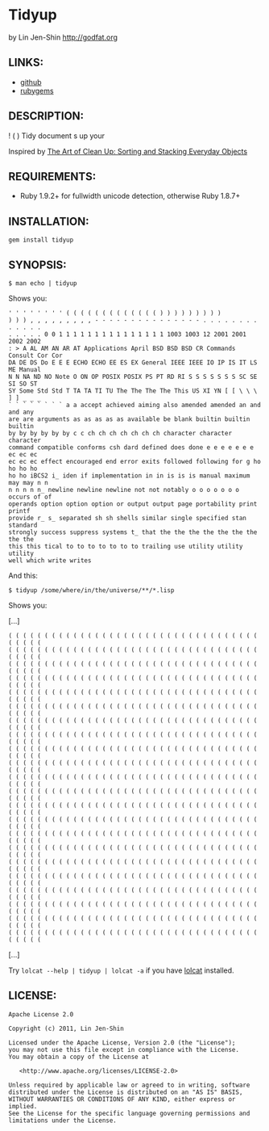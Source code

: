 # Tidyup

by Lin Jen-Shin <http://godfat.org>

## LINKS:

* [github](https://github.com/godfat/tidyup)
* [rubygems](http://rubygems.org/gems/tidyup)

## DESCRIPTION:

! ( ) Tidy document s up your

Inspired by [The Art of Clean Up: Sorting and Stacking Everyday Objects][img]

[img]: http://www.jeanniejeannie.com/2011/08/29/the-art-of-clean-up-sorting-and-stacking-everyday-objects/

## REQUIREMENTS:

* Ruby 1.9.2+ for fullwidth unicode detection, otherwise Ruby 1.8.7+

## INSTALLATION:

    gem install tidyup

## SYNOPSIS:

    $ man echo | tidyup

Shows you:

    ' ' ' ' ' ' ' ' ( ( ( ( ( ( ( ( ( ( ( ( ( ) ) ) ) ) ) ) ) )
    ) ) ) , , , , , , , , , - - - - - - - - - - - - - - - . . . . . . . . . . . . .
    . . . . . 0 0 1 1 1 1 1 1 1 1 1 1 1 1 1 1 1 1003 1003 12 2001 2001 2002 2002
    : > A AL AM AN AR AT Applications April BSD BSD BSD CR Commands Consult Cor Cor
    DA DE DS Do E E E ECHO ECHO EE ES EX General IEEE IEEE IO IP IS IT LS ME Manual
    N N NA ND NO Note O ON OP POSIX POSIX PS PT RD RI S S S S S S S SC SE SI SO ST
    SY Some Std Std T TA TA TI TU The The The The This US XI YN [ [ \ \ \ ] ] _ _ _
    ` ` ` ` ` ` ` ` a a accept achieved aiming also amended amended an and and any
    are are arguments as as as as as available be blank builtin builtin builtin
    by by by by by by c c ch ch ch ch ch ch ch character character character
    command compatible conforms csh dard defined does done e e e e e e e ec ec ec
    ec ec ec effect encouraged end error exits followed following for g ho ho ho ho
    ho ho iBCS2 i_ iden if implementation in in is is is manual maximum may may n n
    n n n n n_ newline newline newline not not notably o o o o o o o occurs of of
    operands option option option or output output page portability print printf
    provide r_ s_ separated sh sh shells similar single specified stan standard
    strongly success suppress systems t_ that the the the the the the the the the
    this this tical to to to to to to to trailing use utility utility utility
    well which write writes

And this:

    $ tidyup /some/where/in/the/universe/**/*.lisp

Shows you:

[...]

    ( ( ( ( ( ( ( ( ( ( ( ( ( ( ( ( ( ( ( ( ( ( ( ( ( ( ( ( ( ( ( ( ( ( ( ( ( ( ( (
    ( ( ( ( ( ( ( ( ( ( ( ( ( ( ( ( ( ( ( ( ( ( ( ( ( ( ( ( ( ( ( ( ( ( ( ( ( ( ( (
    ( ( ( ( ( ( ( ( ( ( ( ( ( ( ( ( ( ( ( ( ( ( ( ( ( ( ( ( ( ( ( ( ( ( ( ( ( ( ( (
    ( ( ( ( ( ( ( ( ( ( ( ( ( ( ( ( ( ( ( ( ( ( ( ( ( ( ( ( ( ( ( ( ( ( ( ( ( ( ( (
    ( ( ( ( ( ( ( ( ( ( ( ( ( ( ( ( ( ( ( ( ( ( ( ( ( ( ( ( ( ( ( ( ( ( ( ( ( ( ( (
    ( ( ( ( ( ( ( ( ( ( ( ( ( ( ( ( ( ( ( ( ( ( ( ( ( ( ( ( ( ( ( ( ( ( ( ( ( ( ( (
    ( ( ( ( ( ( ( ( ( ( ( ( ( ( ( ( ( ( ( ( ( ( ( ( ( ( ( ( ( ( ( ( ( ( ( ( ( ( ( (
    ( ( ( ( ( ( ( ( ( ( ( ( ( ( ( ( ( ( ( ( ( ( ( ( ( ( ( ( ( ( ( ( ( ( ( ( ( ( ( (
    ( ( ( ( ( ( ( ( ( ( ( ( ( ( ( ( ( ( ( ( ( ( ( ( ( ( ( ( ( ( ( ( ( ( ( ( ( ( ( (
    ( ( ( ( ( ( ( ( ( ( ( ( ( ( ( ( ( ( ( ( ( ( ( ( ( ( ( ( ( ( ( ( ( ( ( ( ( ( ( (
    ( ( ( ( ( ( ( ( ( ( ( ( ( ( ( ( ( ( ( ( ( ( ( ( ( ( ( ( ( ( ( ( ( ( ( ( ( ( ( (
    ( ( ( ( ( ( ( ( ( ( ( ( ( ( ( ( ( ( ( ( ( ( ( ( ( ( ( ( ( ( ( ( ( ( ( ( ( ( ( (
    ( ( ( ( ( ( ( ( ( ( ( ( ( ( ( ( ( ( ( ( ( ( ( ( ( ( ( ( ( ( ( ( ( ( ( ( ( ( ( (
    ( ( ( ( ( ( ( ( ( ( ( ( ( ( ( ( ( ( ( ( ( ( ( ( ( ( ( ( ( ( ( ( ( ( ( ( ( ( ( (
    ( ( ( ( ( ( ( ( ( ( ( ( ( ( ( ( ( ( ( ( ( ( ( ( ( ( ( ( ( ( ( ( ( ( ( ( ( ( ( (
    ( ( ( ( ( ( ( ( ( ( ( ( ( ( ( ( ( ( ( ( ( ( ( ( ( ( ( ( ( ( ( ( ( ( ( ( ( ( ( (
    ( ( ( ( ( ( ( ( ( ( ( ( ( ( ( ( ( ( ( ( ( ( ( ( ( ( ( ( ( ( ( ( ( ( ( ( ( ( ( (
    ( ( ( ( ( ( ( ( ( ( ( ( ( ( ( ( ( ( ( ( ( ( ( ( ( ( ( ( ( ( ( ( ( ( ( ( ( ( ( (
    ( ( ( ( ( ( ( ( ( ( ( ( ( ( ( ( ( ( ( ( ( ( ( ( ( ( ( ( ( ( ( ( ( ( ( ( ( ( ( (
    ( ( ( ( ( ( ( ( ( ( ( ( ( ( ( ( ( ( ( ( ( ( ( ( ( ( ( ( ( ( ( ( ( ( ( ( ( ( ( (
    ( ( ( ( ( ( ( ( ( ( ( ( ( ( ( ( ( ( ( ( ( ( ( ( ( ( ( ( ( ( ( ( ( ( ( ( ( ( ( (
    ( ( ( ( ( ( ( ( ( ( ( ( ( ( ( ( ( ( ( ( ( ( ( ( ( ( ( ( ( ( ( ( ( ( ( ( ( ( ( (

[...]

Try `lolcat --help | tidyup | lolcat -a` if you have [lolcat][] installed.

[lolcat]: https://github.com/busyloop/lolcat

## LICENSE:

    Apache License 2.0

    Copyright (c) 2011, Lin Jen-Shin

    Licensed under the Apache License, Version 2.0 (the "License");
    you may not use this file except in compliance with the License.
    You may obtain a copy of the License at

       <http://www.apache.org/licenses/LICENSE-2.0>

    Unless required by applicable law or agreed to in writing, software
    distributed under the License is distributed on an "AS IS" BASIS,
    WITHOUT WARRANTIES OR CONDITIONS OF ANY KIND, either express or implied.
    See the License for the specific language governing permissions and
    limitations under the License.
